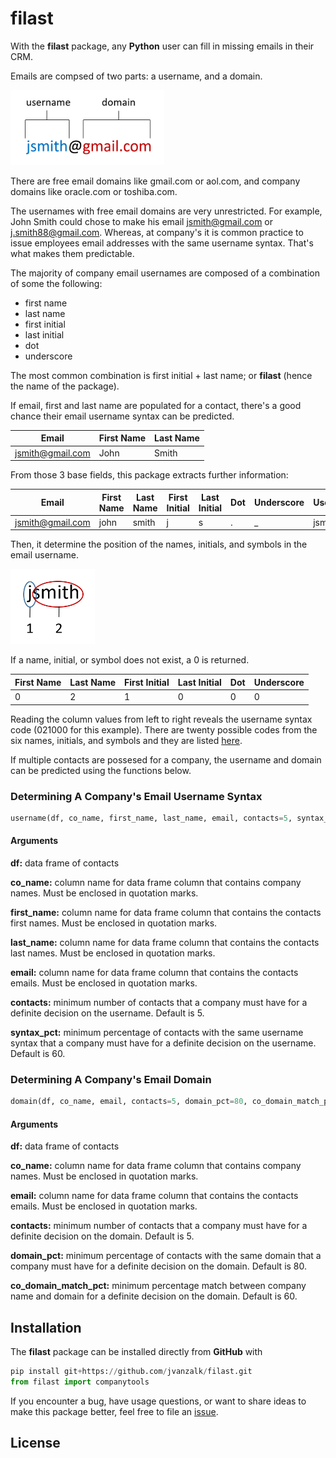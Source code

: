 <!-- README.md is generated from README.Rmd. Please edit that file -->

# filast

With the **filast** package, any **Python** user can fill in missing emails in their CRM. 

Emails are compsed of two parts: a username, and a domain. 

<img src="images/email_parts.PNG" height="120px" />

There are free email domains like gmail.com or aol.com, and company domains like oracle.com or toshiba.com.

The usernames with free email domains are very unrestricted. For example, John Smith could chose to make his email jsmith@gmail.com or j.smith88@gmail.com. Whereas, at company's it is common practice to issue employees email addresses with the same username syntax. That's what makes them predictable.

The majority of company email usernames are composed of a combination of some the following:
* first name
* last name
* first initial
* last initial
* dot
* underscore

The most common combination is first initial + last name; or **filast** (hence the name of the package).

If email, first and last name are populated for a contact, there's a good chance their email username syntax can be predicted. 

| Email            | First Name | Last Name |
| ---------------- | ---------- | --------- | 
| jsmith@gmail.com | John       | Smith     | 

From those 3 base fields, this package extracts further information:

| Email            | First Name | Last Name | First Initial | Last Initial | Dot | Underscore | Username |
| ---------------- | ---------- | --------- | ------------- | ------------ | --- | ---------- | -------- |
| jsmith@gmail.com | john       | smith     | j             | s            | .   | _          | jsmith   |

Then, it determine the position of the names, initials, and symbols in the email username.

<img src="images/positions.PNG" height="120px" />

If a name, initial, or symbol does not exist, a 0 is returned.

| First Name | Last Name | First Initial | Last Initial | Dot | Underscore |
| ---------- | --------- | ------------- | ------------ | --- | ---------- |
| 0          | 2         | 1             | 0            | 0   | 0          | 

Reading the column values from left to right reveals the username syntax code (021000 for this example). There are twenty possible codes from the six names, initials, and symbols and they are listed [here](https://github.com/jvanzalk/filast/blob/main/username_syntax_codes.csv).

If multiple contacts are possesed for a company, the username and domain can be predicted using the functions below.

### Determining A Company's Email Username Syntax

``` python
username(df, co_name, first_name, last_name, email, contacts=5, syntax_pct=60)
```
#### Arguments

**df:** data frame of contacts

**co_name:** column name for data frame column that contains company names. Must be enclosed in quotation marks.

**first_name:** column name for data frame column that contains the contacts first names. Must be enclosed in quotation marks.

**last_name:** column name for data frame column that contains the contacts last names. Must be enclosed in quotation marks.

**email:** column name for data frame column that contains the contacts emails. Must be enclosed in quotation marks.

**contacts:** minimum number of contacts that a company must have for a definite decision on the username. Default is 5.

**syntax_pct:** minimum percentage of contacts with the same username syntax that a company must have for a definite decision on the username. Default is 60.

### Determining A Company's Email Domain

``` python
domain(df, co_name, email, contacts=5, domain_pct=80, co_domain_match_pct=60)
```
#### Arguments

**df:** data frame of contacts

**co_name:** column name for data frame column that contains company names. Must be enclosed in quotation marks.

**email:** column name for data frame column that contains the contacts emails. Must be enclosed in quotation marks.

**contacts:** minimum number of contacts that a company must have for a definite decision on the domain. Default is 5.

**domain_pct:** minimum percentage of contacts with the same domain that a company must have for a definite decision on the domain. Default is 80.

**co_domain_match_pct:** minimum percentage match between company name and domain for a definite decision on the domain. Default is 60.

## Installation

The **filast** package can be installed directly from **GitHub** with

``` python
pip install git+https://github.com/jvanzalk/filast.git
from filast import companytools
```

If you encounter a bug, have usage questions, or want to share ideas to
make this package better, feel free to file an
[issue]().

## License

